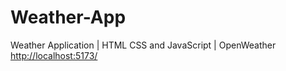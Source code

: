 # Weather-App
Weather Application | HTML CSS and JavaScript | OpenWeather
[http://localhost:5173/](https://stellar-frangollo-c0001b.netlify.app/)
